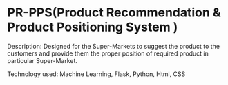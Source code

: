 # PR-PPS(Product Recommendation & Product Positioning System )
Description: Designed for the Super-Markets to suggest the product to the customers and provide them the proper position of required product in particular Super-Market. 

Technology used: Machine Learning, Flask, Python, Html, CSS
